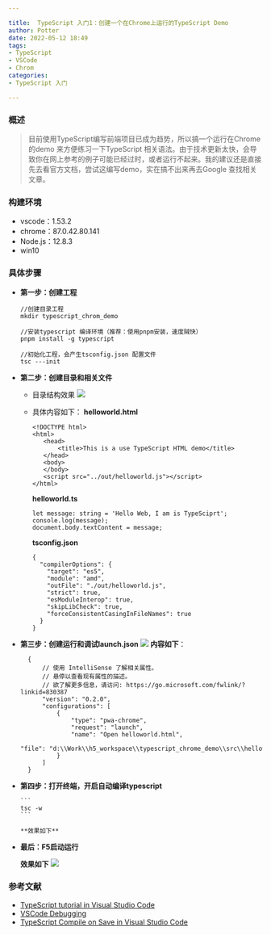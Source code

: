 ```yaml
---

title:  TypeScript 入门1：创建一个在Chrome上运行的TypeScript Demo
author: Potter
date: 2022-05-12 18:49
tags: 
- TypeScript
- VSCode
- Chrom
categories: 
- TypeScript 入门

---
```


### 概述
> 目前使用TypeScript编写前端项目已成为趋势，所以搞一个运行在Chrome的demo 来方便练习一下TypeScript 相关语法。由于技术更新太快，会导致你在网上参考的例子可能已经过时，或者运行不起来。我的建议还是直接先去看官方文档，尝试这编写demo，实在搞不出来再去Google 查找相关文章。

### 构建环境
- vscode：1.53.2
- chrome：87.0.42.80.141
- Node.js：12.8.3
- win10

<!--more-->

### 具体步骤
- **第一步：创建工程**
    ```
    //创建目录工程
    mkdir typescript_chrom_demo

    //安装typescript 编译环境（推荐：使用pnpm安装，速度贼快）
    pnpm install -g typescript

    //初始化工程，会产生tsconfig.json 配置文件
    tsc ---init
    ```
- **第二步：创建目录和相关文件**
    - 目录结构效果
   ![](https://cdn.jsdelivr.net/gh/aa4790139/BlogPicBed@master//img/20210304153444.png)
    - 具体内容如下：
        **helloworld.html**
        ```
        <!DOCTYPE html>
        <html>
           <head>
               <title>This is a use TypeScript HTML demo</title>
           </head>
           <body>
           </body>
           <script src="../out/helloworld.js"></script>
        </html>
        ```
   
        **helloworld.ts**
    
        ```
        let message: string = 'Hello Web, I am is TypeSciprt';
        console.log(message);
        document.body.textContent = message;
        ```
        **tsconfig.json**
        ```
        {
          "compilerOptions": {
            "target": "es5",                           
            "module": "amd",                          
            "outFile": "./out/helloworld.js",         
            "strict": true,                           
            "esModuleInterop": true,                   
            "skipLibCheck": true,                     
            "forceConsistentCasingInFileNames": true  
          }
        }
        ```
- **第三步：创建运行和调试launch.json**
![](https://cdn.jsdelivr.net/gh/aa4790139/BlogPicBed@master//img/20210304153458.png)
  **内容如下**：
  ```
    {
        // 使用 IntelliSense 了解相关属性。 
        // 悬停以查看现有属性的描述。
        // 欲了解更多信息，请访问: https://go.microsoft.com/fwlink/?linkid=830387
        "version": "0.2.0",
        "configurations": [
            {
                "type": "pwa-chrome",
                "request": "launch",
                "name": "Open helloworld.html",
                "file": "d:\\Work\\h5_workspace\\typescript_chrome_demo\\src\\helloworld.html"
            }
        ]
    }
  ```
- **第四步：打开终端，开启自动编译typescript**

      ```
      tsc -w
      ```

      **效果如下**
      
  
- **最后：F5启动运行**

    **效果如下**
    ![](https://cdn.jsdelivr.net/gh/aa4790139/BlogPicBed@master//img/20210304153521.png)
    
### 参考文献
- [TypeScript tutorial in Visual Studio Code](https://code.visualstudio.com/docs/typescript/typescript-tutorial)
- [VSCode Debugging](https://code.visualstudio.com/docs/editor/debugging#_start-debugging)
- [TypeScript Compile on Save in Visual Studio Code](https://www.tektutorialshub.com/typescript/typescript-compile-on-save-in-visual-studio-code/)